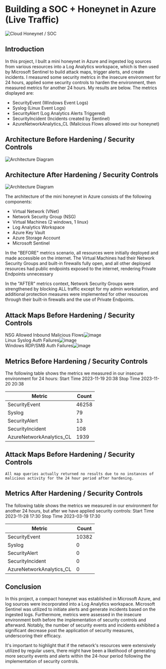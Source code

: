 # Building a SOC + Honeynet in Azure (Live Traffic)
![Cloud Honeynet / SOC](https://i.imgur.com/ZWxe03e.jpg)

## Introduction

In this project, I built a mini honeynet in Azure and ingested log sources from various resources into a Log Analytics workspace, which is then used by Microsoft Sentinel to build attack maps, trigger alerts, and create incidents. I measured some security metrics in the insecure environment for 24 hours, applied some security controls to harden the environment, then measured metrics for another 24 hours. My results are below. The metrics displayed are:

- SecurityEvent (Windows Event Logs)
- Syslog (Linux Event Logs)
- SecurityAlert (Log Analytics Alerts Triggered)
- SecurityIncident (Incidents created by Sentinel)
- AzureNetworkAnalytics_CL (Malicious Flows allowed into our honeynet)

## Architecture Before Hardening / Security Controls
![Architecture Diagram](https://i.imgur.com/aBDwnKb.jpg)

## Architecture After Hardening / Security Controls
![Architecture Diagram](https://i.imgur.com/YQNa9Pp.jpg)

The architecture of the mini honeynet in Azure consists of the following components:

- Virtual Network (VNet)
- Network Security Group (NSG)
- Virtual Machines (2 windows, 1 linux)
- Log Analytics Workspace
- Azure Key Vault
- Azure Storage Account
- Microsoft Sentinel

In the "BEFORE" metrics scenario, all resources were initially deployed and made accessible on the internet. The Virtual Machines had their Network Security Groups and built-in firewalls fully open, and all other deployed resources had public endpoints exposed to the internet, rendering Private Endpoints unnecessary

In the "AFTER" metrics context, Network Security Groups were strengthened by blocking ALL traffic except for my admin workstation, and additional protection measures were implemented for other resources through their built-in firewalls and the use of Private Endpoints.

## Attack Maps Before Hardening / Security Controls
NSG Allowed Inbound Malicious Flows![image](https://github.com/davidjenkins85/Cloud-SOC/assets/150871072/96229d79-108d-496b-9843-fb1951d4d415)
<br>
Linux Syslog Auth Failures![image](https://github.com/davidjenkins85/Cloud-SOC/assets/150871072/e9141db0-0850-419c-b6eb-9a309a11d6cf)
<br>
Windows RDP/SMB Auth Failures![image](https://github.com/davidjenkins85/Cloud-SOC/assets/150871072/044505e4-4125-414b-be24-7a5d2c17c32d)<br>

## Metrics Before Hardening / Security Controls

The following table shows the metrics we measured in our insecure environment for 24 hours:
Start Time 2023-11-19 20:38
Stop Time 2023-11-20 20:38

| Metric                   | Count
| ------------------------ | -----
| SecurityEvent            | 46258
| Syslog                   | 79
| SecurityAlert            | 13
| SecurityIncident         | 108
| AzureNetworkAnalytics_CL | 1939

## Attack Maps Before Hardening / Security Controls

```All map queries actually returned no results due to no instances of malicious activity for the 24 hour period after hardening.```

## Metrics After Hardening / Security Controls

The following table shows the metrics we measured in our environment for another 24 hours, but after we have applied security controls:
Start Time 2023-11-28 17:30
Stop Time	2023-03-19 17:30

| Metric                   | Count
| ------------------------ | -----
| SecurityEvent            | 10382
| Syslog                   | 0
| SecurityAlert            | 0
| SecurityIncident         | 0
| AzureNetworkAnalytics_CL | 0

## Conclusion

In this project, a compact honeynet was established in Microsoft Azure, and log sources were incorporated into a Log Analytics workspace. Microsoft Sentinel was utilized to initiate alerts and generate incidents based on the ingested logs. Furthermore, metrics were assessed in the insecure environment both before the implementation of security controls and afterward. Notably, the number of security events and incidents exhibited a significant decrease post the application of security measures, underscoring their efficacy.

It's important to highlight that if the network's resources were extensively utilized by regular users, there might have been a likelihood of generating more security events and alerts within the 24-hour period following the implementation of security controls.
